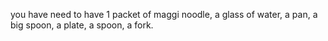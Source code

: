 you have need to have 1 packet of maggi noodle,
a glass of water,
a pan,
a big spoon,
a plate,
a spoon,
a fork.